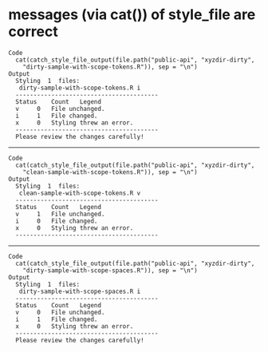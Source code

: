 # messages (via cat()) of style_file are correct

    Code
      cat(catch_style_file_output(file.path("public-api", "xyzdir-dirty",
        "dirty-sample-with-scope-tokens.R")), sep = "\n")
    Output
      Styling  1  files:
       dirty-sample-with-scope-tokens.R i 
      ----------------------------------------
      Status	Count	Legend 
      v 	0	File unchanged.
      i 	1	File changed.
      x 	0	Styling threw an error.
      ----------------------------------------
      Please review the changes carefully!

---

    Code
      cat(catch_style_file_output(file.path("public-api", "xyzdir-dirty",
        "clean-sample-with-scope-tokens.R")), sep = "\n")
    Output
      Styling  1  files:
       clean-sample-with-scope-tokens.R v 
      ----------------------------------------
      Status	Count	Legend 
      v 	1	File unchanged.
      i 	0	File changed.
      x 	0	Styling threw an error.
      ----------------------------------------

---

    Code
      cat(catch_style_file_output(file.path("public-api", "xyzdir-dirty",
        "dirty-sample-with-scope-spaces.R")), sep = "\n")
    Output
      Styling  1  files:
       dirty-sample-with-scope-spaces.R i 
      ----------------------------------------
      Status	Count	Legend 
      v 	0	File unchanged.
      i 	1	File changed.
      x 	0	Styling threw an error.
      ----------------------------------------
      Please review the changes carefully!

